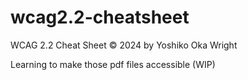 # wcag2.2-cheatsheet
WCAG 2.2 Cheat Sheet © 2024 by Yoshiko Oka Wright

Learning to make those pdf files accessible (WIP)
